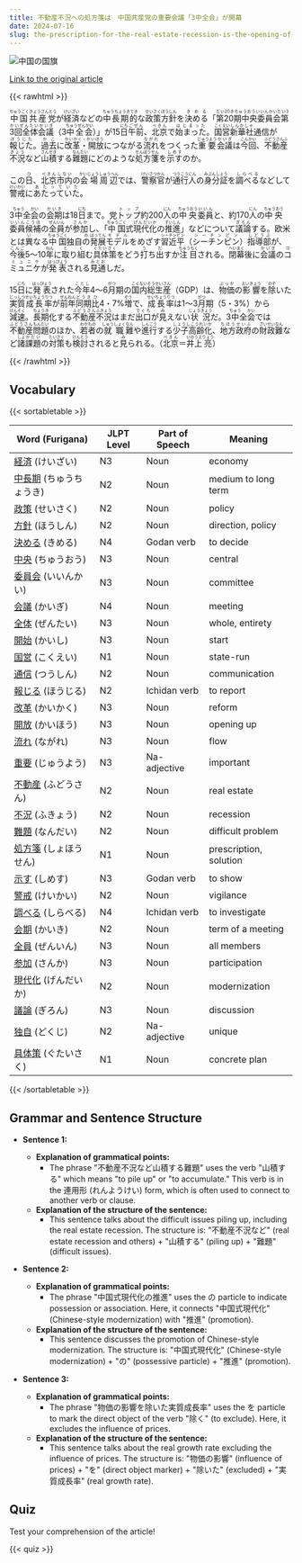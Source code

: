 ```yaml
---
title: 不動産不況への処方箋は　中国共産党の重要会議「3中全会」が開幕
date: 2024-07-16
slug: the-prescription-for-the-real-estate-recession-is-the-opening-of-the-chinese-communist-party-s-important-conference-third-plenum
---
```


![中国の国旗](https://www.asahicom.jp/imgopt/img/1fba4e194c/comm_L/AS20240715001586.jpg "中国の国旗")

[Link to the original article](https://asahi.com/articles/ASS7H1FC5S7HUHBI00HM.html?iref=pc_international_top__n)

{{< rawhtml >}}
<p><ruby>中国共産党<rt>ちゅうごくきょうさんとう</rt></ruby>が<ruby>経済<rt>けいざい</rt></ruby>などの<ruby>中長期的<rt>ちゅうちょうきてき</rt></ruby>な<ruby>政策方針<rt>せいさくほうしん</rt></ruby>を<ruby>決める<rt>きめる</rt></ruby>「<ruby>第20期中央委員会第3回全体会議<rt>だい20きちゅうおういいんかいだい3かいぜんたいかいぎ</rt></ruby>（3<ruby>中全会<rt>ちゅうぜんかい</rt></ruby>）」が15<ruby>日<rt>にち</rt></ruby><ruby>午前<rt>ごぜん</rt></ruby>、<ruby>北京<rt>ぺきん</rt></ruby>で<ruby>始まった<rt>はじまった</rt></ruby>。<ruby>国営<rt>こくえい</rt></ruby><ruby>新華社<rt>しんかしゃ</rt></ruby>通信が<ruby>報じた<rt>ほうじた</rt></ruby>。<ruby>過去<rt>かこ</rt></ruby>に<ruby>改革・開放<rt>かいかく・かいほう</rt></ruby>につながる<ruby>流れ<rt>ながれ</rt></ruby>をつくった<ruby>重要<rt>じゅうよう</rt></ruby><ruby>会議<rt>かいぎ</rt></ruby>は<ruby>今回<rt>こんかい</rt></ruby>、<ruby>不動産不況<rt>ふどうさんふきょう</rt></ruby>など<ruby>山積<rt>さんせき</rt></ruby>する<ruby>難題<rt>なんだい</rt></ruby>にどのような<ruby>処方箋<rt>せんぽうせん</rt></ruby>を<ruby>示す<rt>しめす</rt></ruby>のか。</p>

<p>この<ruby>日<rt>ひ</rt></ruby>、<ruby>北京<rt>ぺきん</rt></ruby><ruby>市内<rt>しない</rt></ruby>の<ruby>会場<rt>かいじょう</rt></ruby><ruby>周辺<rt>しゅうへん</rt></ruby>では、<ruby>警察官<rt>けいさつかん</rt></ruby>が<ruby>通行人<rt>つうこうにん</rt></ruby>の<ruby>身分証<rt>みぶんしょう</rt></ruby>を<ruby>調べる<rt>しらべる</rt></ruby>などして<ruby>警戒<rt>けいかい</rt></ruby>に<ruby>あたっていた<rt>あたっていた</rt></ruby>。</p>

<p>3<ruby>中<rt>ちゅう</rt></ruby>全<ruby>会<rt>かい</rt></ruby>の<ruby>会期<rt>かいき</rt></ruby>は18<ruby>日<rt>にち</rt></ruby>まで。党<ruby>トップ<rt>トップ</rt></ruby>約200<ruby>人<rt>にん</rt></ruby>の<ruby>中央<rt>ちゅうおう</rt></ruby><ruby>委員<rt>いいん</rt></ruby>と、約170<ruby>人<rt>にん</rt></ruby>の<ruby>中央<rt>ちゅうおう</rt></ruby><ruby>委員<rt>いいん</rt></ruby><ruby>候補<rt>こうほ</rt></ruby>の<ruby>全員<rt>ぜんいん</rt></ruby>が<ruby>参加<rt>さんか</rt></ruby>し、「<ruby>中国<rt>ちゅうごく</rt></ruby>式<ruby>現代化<rt>げんだいか</rt></ruby>の<ruby>推進<rt>すいしん</rt></ruby>」などについて<ruby>議論<rt>ぎろん</rt></ruby>する。欧米とは<ruby>異<rt>い</rt></ruby>なる<ruby>中国<rt>ちゅうごく</rt></ruby>独自<ruby>の<rt>の</rt></ruby><ruby>発展<rt>はってん</rt></ruby><ruby>モデル<rt>モデル</rt></ruby>をめざす<ruby>習近平<rt>シーチンピン</rt></ruby>（<ruby>シーチンピン<rt>シーチンピン</rt></ruby>）<ruby>指導部<rt>しどうぶ</rt></ruby>が、<ruby>今後<rt>こんご</rt></ruby>5～10<ruby>年<rt>ねん</rt></ruby>に<ruby>取<rt>と</rt></ruby>り<ruby>組<rt>く</rt></ruby>む<ruby>具体策<rt>ぐたいさく</rt></ruby>をどう<ruby>打<rt>う</rt></ruby>ち<ruby>出<rt>だ</rt></ruby>すか<ruby>注目<rt>ちゅうもく</rt></ruby>される。<ruby>閉幕<rt>へいまく</rt></ruby>後に<ruby>会議<rt>かいぎ</rt></ruby>の<ruby>コミュニケ<rt>コミュニケ</rt></ruby>が<ruby>発表<rt>はっぴょう</rt></ruby>される<ruby>見通<rt>みとお</rt></ruby>しだ。</p>

<p>15<ruby>日<rt>にち</rt></ruby>に<ruby>発表<rt>はっぴょう</rt></ruby>された<ruby>今年<rt>ことし</rt></ruby>4～6<ruby>月<rt>がつ</rt></ruby>期の<ruby>国内<rt>こくない</rt></ruby><ruby>総生産<rt>そうせいさん</rt></ruby>（GDP）は、<ruby>物価<rt>ぶっか</rt></ruby>の<ruby>影響<rt>えいきょう</rt></ruby>を<ruby>除<rt>のぞ</rt></ruby>いた<ruby>実質<rt>じっしつ</rt></ruby><ruby>成長率<rt>せいちょうりつ</rt></ruby>が<ruby>前年<rt>ぜんねん</rt></ruby><ruby>同期<rt>どうき</rt></ruby><ruby>比<rt>ひ</rt></ruby>4・7%<ruby>増<rt>ぞう</rt></ruby>で、<ruby>成長率<rt>せいちょうりつ</rt></ruby>は1～3<ruby>月<rt>がつ</rt></ruby>期（5・3%）から<ruby>減速<rt>げんそく</rt></ruby>。<ruby>長期<rt>ちょうき</rt></ruby>化する<ruby>不動産<rt>ふどうさん</rt></ruby><ruby>不況<rt>ふきょう</rt></ruby>はまだ<ruby>出口<rt>でぐち</rt></ruby>が<ruby>見<rt>み</rt></ruby>えない<ruby>状況<rt>じょうきょう</rt></ruby>だ。3<ruby>中<rt>ちゅう</rt></ruby>全<ruby>会<rt>かい</rt></ruby>では<ruby>不動産<rt>ふどうさん</rt></ruby><ruby>問題<rt>もんだい</rt></ruby>のほか、<ruby>若者<rt>わかもの</rt></ruby>の<ruby>就職<rt>しゅうしょく</rt></ruby><ruby>難<rt>なん</rt></ruby>や<ruby>進行<rt>しんこう</rt></ruby>する<ruby>少子高齢化<rt>しょうしこうれいか</rt></ruby>、<ruby>地方<rt>ちほう</rt></ruby><ruby>政府<rt>せいふ</rt></ruby>の<ruby>財政<rt>ざいせい</rt></ruby><ruby>難<rt>なん</rt></ruby>など<ruby>諸<rt>しょ</rt></ruby><ruby>課題<rt>かだい</rt></ruby>の<ruby>対策<rt>たいさく</rt></ruby>も<ruby>検討<rt>けんとう</rt></ruby>されると<ruby>見<rt>み</rt></ruby>られる。（<ruby>北京<rt>ぺきん</rt></ruby>＝<ruby>井上<rt>いのうえ</rt></ruby><ruby>亮<rt>りょう</rt></ruby>）</p>
{{< /rawhtml >}}

## Vocabulary


{{< sortabletable >}}

| Word (Furigana) | JLPT Level | Part of Speech | Meaning |
|-----------------|------------|---------------|---------|
|[経済](https://jisho.org/search/%E7%B5%8C%E6%B8%88) (けいざい)| N3 | Noun | economy |
|[中長期](https://jisho.org/search/%E4%B8%AD%E9%95%B7%E6%9C%9F) (ちゅうちょうき)| N2 | Noun | medium to long term |
|[政策](https://jisho.org/search/%E6%94%BF%E7%AD%96) (せいさく)| N2 | Noun | policy |
|[方針](https://jisho.org/search/%E6%96%B9%E9%87%9D) (ほうしん)| N2 | Noun | direction, policy |
|[決める](https://jisho.org/search/%E6%B1%BA%E3%82%81%E3%82%8B) (きめる)| N4 | Godan verb | to decide |
|[中央](https://jisho.org/search/%E4%B8%AD%E5%A4%AE) (ちゅうおう)| N3 | Noun | central |
|[委員会](https://jisho.org/search/%E5%A7%94%E5%93%A1%E4%BC%9A) (いいんかい)| N3 | Noun | committee |
|[会議](https://jisho.org/search/%E4%BC%9A%E8%AD%B0) (かいぎ)| N4 | Noun | meeting |
|[全体](https://jisho.org/search/%E5%85%A8%E4%BD%93) (ぜんたい)| N3 | Noun | whole, entirety |
|[開始](https://jisho.org/search/%E9%96%8B%E5%A7%8B) (かいし)| N3 | Noun | start |
|[国営](https://jisho.org/search/%E5%9B%BD%E5%96%B6) (こくえい)| N1 | Noun | state-run |
|[通信](https://jisho.org/search/%E9%80%9A%E4%BF%A1) (つうしん)| N2 | Noun | communication |
|[報じる](https://jisho.org/search/%E5%A0%B1%E3%81%98%E3%82%8B) (ほうじる)| N2 | Ichidan verb | to report |
|[改革](https://jisho.org/search/%E6%94%B9%E9%9D%A9) (かいかく)| N3 | Noun | reform |
|[開放](https://jisho.org/search/%E9%96%8B%E6%94%BE) (かいほう)| N3 | Noun | opening up |
|[流れ](https://jisho.org/search/%E6%B5%81%E3%82%8C) (ながれ)| N3 | Noun | flow |
|[重要](https://jisho.org/search/%E9%87%8D%E8%A6%81) (じゅうよう)| N3 | Na-adjective | important |
|[不動産](https://jisho.org/search/%E4%B8%8D%E5%8B%95%E7%94%A3) (ふどうさん)| N2 | Noun | real estate |
|[不況](https://jisho.org/search/%E4%B8%8D%E6%B3%81) (ふきょう)| N2 | Noun | recession |
|[難題](https://jisho.org/search/%E9%9B%A3%E9%A1%8C) (なんだい)| N2 | Noun | difficult problem |
|[処方箋](https://jisho.org/search/%E5%87%A6%E6%96%B9%E7%AE%8B) (しょほうせん)| N1 | Noun | prescription, solution |
|[示す](https://jisho.org/search/%E7%A4%BA%E3%81%99) (しめす)| N3 | Godan verb | to show |
|[警戒](https://jisho.org/search/%E8%AD%A6%E6%88%92) (けいかい)| N2 | Noun | vigilance |
|[調べる](https://jisho.org/search/%E8%AA%BF%E3%81%B9%E3%82%8B) (しらべる)| N4 | Ichidan verb | to investigate |
|[会期](https://jisho.org/search/%E4%BC%9A%E6%9C%9F) (かいき)| N2 | Noun | term of a meeting |
|[全員](https://jisho.org/search/%E5%85%A8%E5%93%A1) (ぜんいん)| N3 | Noun | all members |
|[参加](https://jisho.org/search/%E5%8F%82%E5%8A%A0) (さんか)| N3 | Noun | participation |
|[現代化](https://jisho.org/search/%E7%8F%BE%E4%BB%A3%E5%8C%96) (げんだいか)| N2 | Noun | modernization |
|[議論](https://jisho.org/search/%E8%AD%B0%E8%AB%96) (ぎろん)| N3 | Noun | discussion |
|[独自](https://jisho.org/search/%E7%8B%AC%E8%87%AA) (どくじ)| N2 | Na-adjective | unique |
|[具体策](https://jisho.org/search/%E5%85%B7%E4%BD%93%E7%AD%96) (ぐたいさく)| N1 | Noun | concrete plan |

{{< /sortabletable >}}


## Grammar and Sentence Structure

- **Sentence 1:**
  - **Explanation of grammatical points:** 
    - The phrase "不動産不況など山積する難題" uses the verb "山積する" which means "to pile up" or "to accumulate." This verb is in the 連用形 (れんようけい) form, which is often used to connect to another verb or clause.
  - **Explanation of the structure of the sentence:**
    - This sentence talks about the difficult issues piling up, including the real estate recession. The structure is: "不動産不況など" (real estate recession and others) + "山積する" (piling up) + "難題" (difficult issues).

- **Sentence 2:**
  - **Explanation of grammatical points:** 
    - The phrase "中国式現代化の推進" uses the の particle to indicate possession or association. Here, it connects "中国式現代化" (Chinese-style modernization) with "推進" (promotion).
  - **Explanation of the structure of the sentence:**
    - This sentence discusses the promotion of Chinese-style modernization. The structure is: "中国式現代化" (Chinese-style modernization) + "の" (possessive particle) + "推進" (promotion).

- **Sentence 3:**
  - **Explanation of grammatical points:** 
    - The phrase "物価の影響を除いた実質成長率" uses the を particle to mark the direct object of the verb "除く" (to exclude). Here, it excludes the influence of prices.
  - **Explanation of the structure of the sentence:**
    - This sentence talks about the real growth rate excluding the influence of prices. The structure is: "物価の影響" (influence of prices) + "を" (direct object marker) + "除いた" (excluded) + "実質成長率" (real growth rate).

## Quiz

Test your comprehension of the article!

{{< quiz >}}